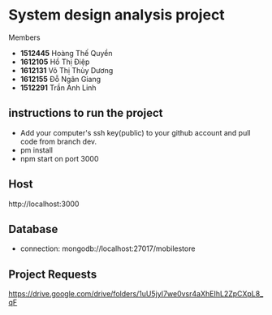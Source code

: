 # System design analysis project

Members
* **1512445**	Hoàng Thế Quyền
* **1612105**	Hồ Thị Điệp
* **1612131**	Võ Thị Thùy Dương
* **1612155**   Đỗ Ngân Giang
* **1512291**   Trần Anh Linh 
## instructions to run the project
* Add your computer's ssh key(public) to your github account and pull code from branch dev.
* pm install
* npm start on port 3000
## Host
http://localhost:3000

## Database
* connection: mongodb://localhost:27017/mobilestore

## Project Requests
https://drive.google.com/drive/folders/1uU5jyI7we0vsr4aXhEIhL2ZpCXpL8_qF

